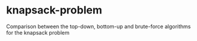 # knapsack-problem
Comparison between the top-down, bottom-up and brute-force algorithms for the knapsack problem
